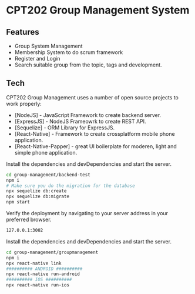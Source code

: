 # CPT202 Group Management System

## Features

- Group System Management
- Membership System to do scrum framework
- Register and Login
- Search suitable group from the topic, tags and development.

## Tech

CPT202 Group Management uses a number of open source projects to work properly:

- [NodeJS] - JavaScript Framework to create backend server.
- [ExpressJS] - NodeJS Frameowrk to create REST API.
- [Sequelize] - ORM Library for ExpressJS.
- [React-Native] - Framework to create crossplatform mobile phone application.
- [React-Native-Papper] - great UI boilerplate for moderen, light and simple phone application.

Install the dependencies and devDependencies and start the server.

```sh
cd group-management/backend-test
npm i
# Make sure you do the migration for the database
npx sequelize db:create
npx sequelize db:migrate
npm start
```

Verify the deployment by navigating to your server address in
your preferred browser.

```sh
127.0.0.1:3002
```

Install the dependencies and devDependencies and start the server.

```sh
cd group-management/groupmanagement
npm i
npx react-native link
########## ANDROID ##########
npx react-native run-android
########## IOS ##########
npx react-native run-ios
```
